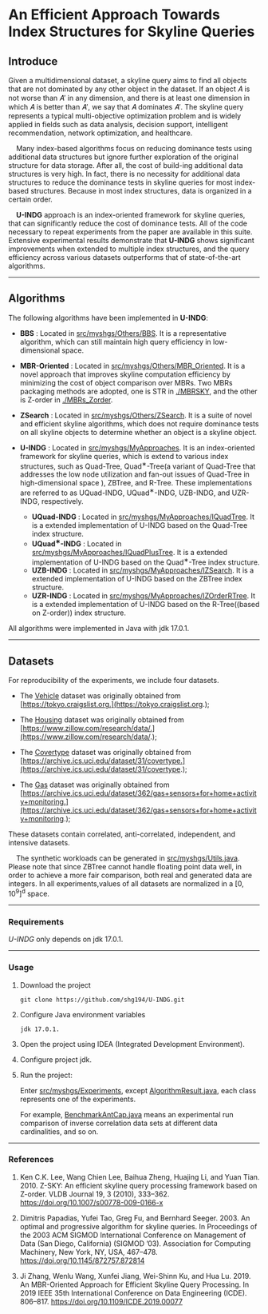 # An Efficient Approach Towards Index Structures for Skyline Queries

## Introduce
  Given a multidimensional dataset, a skyline query aims to find all objects that are not dominated by any other object 
  in the dataset. If an object 𝐴 is not worse than 𝐴′ in any dimension, and there is at least one dimension in which 𝐴 
  is better than 𝐴′, we say that 𝐴 dominates 𝐴′. The skyline query represents a typical multi-objective optimization problem 
  and is widely applied in fields such as data analysis, decision support, intelligent recommendation, network optimization, 
  and healthcare.

  &nbsp;&nbsp;&nbsp;&nbsp;Many index-based algorithms focus on reducing dominance tests using additional data structures but ignore further 
  exploration of the original structure for data storage. After all, the cost of build-ing additional data structures is very
  high. In fact, there is no necessity for additional data structures to reduce the dominance tests in skyline queries for 
  most index-based structures. Because in most index structures, data is organized in a certain order. 

  &nbsp;&nbsp;&nbsp;&nbsp;**U-INDG** approach is an index-oriented framework for skyline queries, that can significantly reduce the cost of dominance 
  tests. All of the code necessary to repeat experiments from the paper are available in this suite. Extensive experimental 
  results demonstrate that **U-INDG** shows significant improvements when extended to multiple index structures, and the 
  query efficiency across various datasets outperforms that of state-of-the-art algorithms.

------------------------------------
## Algorithms

  The following algorithms have been implemented in **U-INDG**:
  
  * **BBS** : Located in [src/myshgs/Others/BBS](src/myshgs/Others/BBS).
    It is a representative algorithm, which can still maintain high query efficiency in low-dimensional space.
  
  * **MBR-Oriented** : Located in [src/myshgs/Others/MBR_Oriented](src/myshgs/Others/MBR_Oriented).
    It is a novel approach that improves skyline computation efficiency by minimizing the cost of object comparison over MBRs.
    Two MBRs packaging methods are adopted, one is STR in [./MBRSKY](./MBRSKY), and the other is Z-order in [./MBRs_Zorder](./MBRs_Zorder).
  
  * **ZSearch** : Located in [src/myshgs/Others/ZSearch](src/myshgs/Others/ZSearch).
    It is a suite of novel and efficient skyline algorithms, which does not require dominance tests on all
    skyline objects to determine whether an object is a skyline object.
  
  * **U-INDG** : Located in [src/myshgs/MyApproaches](src/myshgs/MyApproaches).
    It is an index-oriented framework for skyline queries, which is extend to various index structures, such as Quad-Tree, Quad<sup>∗</sup>-Tree(a variant of Quad-Tree that addresses the low node utilization
    and fan-out issues of Quad-Tree in high-dimensional space ), ZBTree, and R-Tree. These implementations are referred to as 
    UQuad-INDG, UQuad<sup>∗</sup>-INDG, UZB-INDG, and UZR-INDG, respectively.
  
    * **UQuad-INDG** : Located in [src/myshgs/MyApproaches/IQuadTree](src/myshgs/MyApproaches/IQuadTree).
      It is a extended implementation of U-INDG based on the Quad-Tree index structure.
    * **UQuad<sup>∗</sup>-INDG** : Located in [src/myshgs/MyApproaches/IQuadPlusTree](src/myshgs/MyApproaches/IQuadPlusTree).
      It is a extended implementation of U-INDG based on the Quad<sup>∗</sup>-Tree index structure.
    * **UZB-INDG** : Located in [src/myshgs/MyApproaches/IZSearch](src/myshgs/MyApproaches/IZSearch).
      It is a extended implementation of U-INDG based on the ZBTree index structure.
    * **UZR-INDG** : Located in [src/myshgs/MyApproaches/IZOrderRTree](src/myshgs/MyApproaches/IZOrderRTree).
      It is a extended implementation of U-INDG based on the R-Tree((based on Z-order)) index structure.
  
  All algorithms were implemented in Java with jdk 17.0.1.

------------------------------------

## Datasets

  For reproducibility of the experiments, we include four datasets.
  
  * The [Vehicle](src/source/vehicles7D-390585.txt) dataset was originally obtained from [https://tokyo.craigslist.org.](https://tokyo.craigslist.org.);

  * The [Housing](src/source/house9D-227570.txt) dataset was originally obtained from [https://www.zillow.com/research/data/.](https://www.zillow.com/research/data/.);

  * The [Covertype](src/source/covtype10D.txt) dataset was originally obtained from [https://archive.ics.uci.edu/dataset/31/covertype.](https://archive.ics.uci.edu/dataset/31/covertype.);

  * The [Gas](src/source/htsensor8D.txt) dataset was originally obtained from [https://archive.ics.uci.edu/dataset/362/gas+sensors+for+home+activity+monitoring.](https://archive.ics.uci.edu/dataset/362/gas+sensors+for+home+activity+monitoring.); 

  These datasets contain correlated, anti-correlated, independent, and intensive datasets.

  &nbsp;&nbsp;&nbsp;&nbsp;The synthetic workloads can be generated in [src/myshgs/Utils.java](src/myshgs/Utils.java). Please note that since ZBTree cannot handle floating point data well, in order to achieve a more fair comparison, both real and generated data are integers. 
  In all experiments,values of all datasets are normalized in a [0, 10<sup>9</sup>]<sup>d</sup> space.

------------------------------------

### Requirements

  *U-INDG* only depends on jdk 17.0.1.

------------------------------------

### Usage

1. Download the project

    ```
    git clone https://github.com/shg194/U-INDG.git
    ```

2. Configure Java environment variables
   ```
   jdk 17.0.1.
   ```
3. Open the project using IDEA (Integrated Development Environment).
4. Configure project jdk.
5. Run the project:

   Enter [src/myshgs/Experiments](src/myshgs/Experiments), except [AlgorithmResult.java](src%2Fmyshgs%2FExperiments%2FAlgorithmResult.java), each class represents one of the experiments. 

   For example, [BenchmarkAntCap.java](src/myshgs/Experiments/BenchmarkAntCap.java) means an experimental run comparison of inverse correlation data sets at different data cardinalities, and so on.

------------------------------------

### References

1. Ken C.K. Lee, Wang Chien Lee, Baihua Zheng, Huajing Li, and Yuan Tian. 2010.
Z-SKY: An efficient skyline query processing framework based on Z-order. VLDB
Journal 19, 3 (2010), 333–362. https://doi.org/10.1007/s00778-009-0166-x

2. Dimitris Papadias, Yufei Tao, Greg Fu, and Bernhard Seeger. 2003. An optimal and
progressive algorithm for skyline queries. In Proceedings of the 2003 ACM SIGMOD
International Conference on Management of Data (San Diego, California) (SIGMOD
’03). Association for Computing Machinery, New York, NY, USA, 467–478. https://doi.org/10.1145/872757.872814

3. Ji Zhang, Wenlu Wang, Xunfei Jiang, Wei-Shinn Ku, and Hua Lu. 2019. An
MBR-Oriented Approach for Efficient Skyline Query Processing. In 2019 IEEE
35th International Conference on Data Engineering (ICDE). 806–817. https://doi.org/10.1109/ICDE.2019.00077
